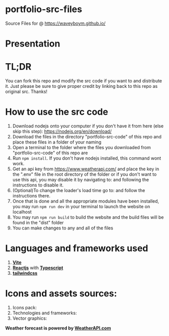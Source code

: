 # portfolio-src-files
Source Files for @ https://waveyboym.github.io/

# Presentation


# TL;DR
You can fork this repo and modify the src code if you want to and distribute it. Just please be sure to give proper credit by linking back to this repo as original src. Thanks!

# How to use the src code
1. Download nodejs onto your computer if you don't have it from here (else skip this step): https://nodejs.org/en/download/
2. Download the files in the directory "portfolio-src-code" of this repo and place these files in a folder of your naming 
3. Open a terminal to the folder where the files you downloaded from "portfolio-src-code" of this repo are
4. Run `npm install`. If you don't have nodejs installed, this command wont work.
5. Get an api key from https://www.weatherapi.com/ and place the key in the ".env" file in the root directory of the folder or if you don't want to use this api, you may disable it by navigating to: and following the instructions to disable it.
6. (Optional)To change the loader's load time go to: and follow the instructions there.
7. Once that is done and all the appropriate modules have been installed, you may run `npm run dev` in your terminal to launch the website on localhost
8. You may run `npm run build` to build the website and the build files will be found in the "dist" folder
9. You can make changes to any and all of the files

# Languages and frameworks used
1. **<a href="https://vitejs.dev/" target="_blank" title="Vite">Vite</a>**
2. **<a href="https://reactjs.org" target="_blank" title="reactjs">Reactjs</a>** with **<a href="https://www.typescriptlang.org/" target="_blank" title="typescript">Typescript</a>**
3. **<a href="https://tailwindcss.com" target="_blank" title="Vite">tailwindcss</a>**

# Icons and assets sources:
1. Icons pack:
2. Technologies and frameworks:
3. Vector graphics: 

**Weather forecast is powered by&nbsp;<a href="https://www.weatherapi.com/" target="_blank" title="Free Weather API">WeatherAPI.com</a>**
